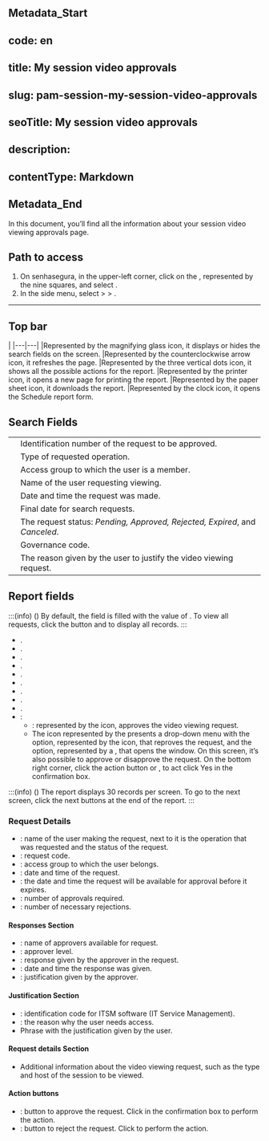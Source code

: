 ## Metadata_Start 
## code: en
## title: My session video approvals 
## slug: pam-session-my-session-video-approvals 
## seoTitle: My session video approvals 
## description:  
## contentType: Markdown 
## Metadata_End
In this document, you’ll find all the information about your session video viewing approvals page.

## Path to access

1. On senhasegura, in the upper-left corner, click on the , represented by the nine squares, and select .
2. In the side menu, select  >  > .

---
## Top bar
|
|---|---|
|Represented by the magnifying glass icon, it displays or hides the search fields on the screen.
|Represented by the counterclockwise arrow icon, it refreshes the page.
|Represented by the three vertical dots icon, it shows all the possible actions for the report.
|Represented by the printer icon, it opens a new page for printing the report.
|Represented by the paper sheet icon, it downloads the report.
|Represented by the clock icon, it opens the Schedule report form.

## Search Fields

| | |
| ------------ | ------------------ |
|            | Identification number of the request to be approved.       |
|     | Type of requested operation.|
|  | Access group to which the user is a member.|
|     | Name of the user requesting viewing.|
|  | Date and time the request was made.|
|         | Final date for search requests.|
|        | The request status: *Pending, Approved, Rejected, Expired*, and *Canceled*. |
|    | Governance code.|
| | The reason given by the user to justify the video viewing request. |

## Report fields
:::(info) ()
By default, the field  is filled with the value of . To view all requests, click the  button and  to display all records.
::: 

* .
* .
* .
* .
* .
* .
* .
* .
* .
* :
    * : represented by the  icon, approves the video viewing request.
    * The icon represented by the  presents a drop-down menu with the  option, represented by the  icon, that reproves the request, and the  option, represented by a , that opens the  window. On this screen, it’s also possible to approve or disapprove the request. On the bottom right corner, click the action button  or , to act click Yes in the confirmation box.

:::(info) ()
The report displays 30 records per screen. To go to the next screen, click the next buttons at the end of the report.
:::

### Request Details

* : name of the user making the request, next to it is the operation that was requested and the status of the request.
* : request code.
* : access group to which the user belongs.
* : date and time of the request.
* : the date and time the request will be available for approval before it expires.
* : number of approvals required.
* : number of necessary rejections.

#### Responses Section

* : name of approvers available for request.
* : approver level.
* : response given by the approver in the request.
* : date and time the response was given.
* : justification given by the approver.

#### Justification Section

* : identification code for ITSM software (IT Service Management).
* : the reason why the user needs access.
* Phrase with the justification given by the user.

#### Request details Section

* Additional information about the video viewing request, such as the type and host of the session to be viewed.

#### Action buttons

* : button to approve the request. Click  in the confirmation box to perform the action.
* : button to reject the request. Click  to perform the action.